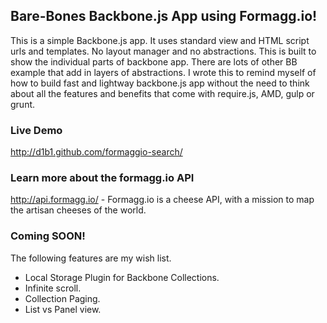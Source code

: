 ## Bare-Bones Backbone.js App using Formagg.io!

This is a simple Backbone.js app. It uses standard
view and HTML script urls and templates. No layout manager
and no abstractions. This is built to show the
individual parts of backbone app. There are lots of other
BB example that add in layers of abstractions. I wrote this
to remind myself of how to build fast and lightway backbone.js
app without the need to think about all the features and benefits
that come with require.js, AMD, gulp or grunt.

### Live Demo
<http://d1b1.github.com/formaggio-search/>

### Learn more about the formagg.io API
<http://api.formagg.io/> - Formagg.io is a cheese API, with
a mission to map the artisan cheeses of the world.

### Coming SOON!
The following features are my wish list.

* Local Storage Plugin for Backbone Collections.
* Infinite scroll.
* Collection Paging.
* List vs Panel view.
